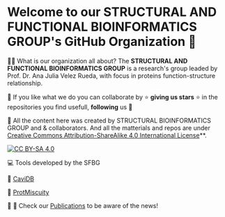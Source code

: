 
# Welcome to our **STRUCTURAL AND FUNCTIONAL BIOINFORMATICS GROUP**'s GitHub Organization 👋

🙋‍♀️ What is our organization all about?
The **STRUCTURAL AND FUNCTIONAL BIOINFORMATICS GROUP** is a research's group leaded by Prof. Dr. Ana Julia Velez Rueda, with focus in proteins function-structure relationship. 



🌈 If you like what we do you can collaborate by ⭐ **giving us stars** ⭐ in the repositories you find usefull, **following** us 🙏 

👩‍ All the content here was created by STRUCTURAL BIOINFORMATICS GROUP and & collaborators. And all the matterials and repos are under [Creative Commons Attribution-ShareAlike 4.0 International License][cc-by-sa]**. 

[![CC BY-SA 4.0][cc-by-sa-image]][cc-by-sa]

[cc-by-sa]: http://creativecommons.org/licenses/by-sa/4.0/
[cc-by-sa-image]: https://licensebuttons.net/l/by-sa/4.0/88x31.png
[cc-by-sa-shield]: https://img.shields.io/badge/License-CC%20BY--SA%204.0-lightgrey.svg

💻 Tools developed by the SFBG

🧬 [CaviDB](https://github.com/CaviDBOrg)

🧬 [ProtMiscuity](http://ufq.unq.edu.ar/protmiscuity/)


🔖 🔗 Check our [Publications](https://scholar.google.com/citations?user=SbslYqsAAAAJ&hl=es) to be aware of the news!
